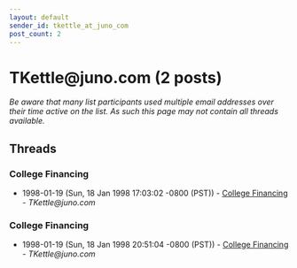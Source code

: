 ```yaml
---
layout: default
sender_id: tkettle_at_juno_com
post_count: 2
---
```


# TKettle<span>@</span>juno.com (2 posts)

_Be aware that many list participants used multiple email addresses over their time active on the list. As such this page may not contain all threads available._

## Threads

### College Financing
+ 1998-01-19 (Sun, 18 Jan 1998 17:03:02 -0800 (PST)) - [College Financing](/archive/1998/01/2b015121f0ca94fb8bba83f02bea1f070a7f6914579235a210f3faf8e297a0e1) - _TKettle@juno.com_

### College Financing
+ 1998-01-19 (Sun, 18 Jan 1998 20:51:04 -0800 (PST)) - [College Financing](/archive/1998/01/2a66f0d6526c4717eb70fbeb339a0f75da28b249e9ada2e66c6c0e8e5e470381) - _TKettle@juno.com_

